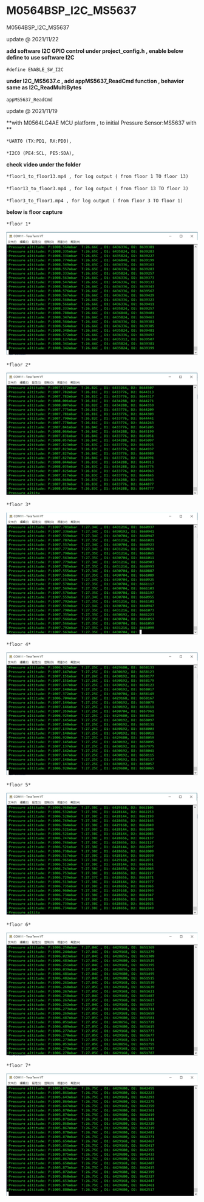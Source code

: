 # M0564BSP_I2C_MS5637
 M0564BSP_I2C_MS5637

update @ 2021/11/22

**add software I2C GPIO control under project_config.h , enable below define to use software I2C**

`#define ENABLE_SW_I2C`

**under I2C_MS5637.c , add appMS5637_ReadCmd function , behavior same as I2C_ReadMultiBytes**

`appMS5637_ReadCmd`

update @ 2021/11/19

**with M0564LG4AE MCU platform , to initial Pressure Sensor:MS5637 with **

	*UART0 (TX:PD1, RX:PD0),

	*I2C0 (PE4:SCL, PE5:SDA),

**check video under the folder**

	*floor1_to_floor13.mp4 , for log output ( from floor 1 TO floor 13)

	*floor13_to_floor3.mp4 , for log output ( from floor 13 TO floor 3)

	*floor3_to_floor1.mp4 , for log output ( from floor 3 TO floor 1)


**below is floor capture** 

	*floor 1*
![image](https://github.com/released/M0564BSP_I2C_MS5637/blob/main/floor1.jpg)

	*floor 2*
![image](https://github.com/released/M0564BSP_I2C_MS5637/blob/main/floor2.jpg)

	*floor 3*
![image](https://github.com/released/M0564BSP_I2C_MS5637/blob/main/floor3.jpg)

	*floor 4*
![image](https://github.com/released/M0564BSP_I2C_MS5637/blob/main/floor4.jpg)

	*floor 5*
![image](https://github.com/released/M0564BSP_I2C_MS5637/blob/main/floor5.jpg)

	*floor 6*
![image](https://github.com/released/M0564BSP_I2C_MS5637/blob/main/floor6.jpg)

	*floor 7*
![image](https://github.com/released/M0564BSP_I2C_MS5637/blob/main/floor7.jpg)

